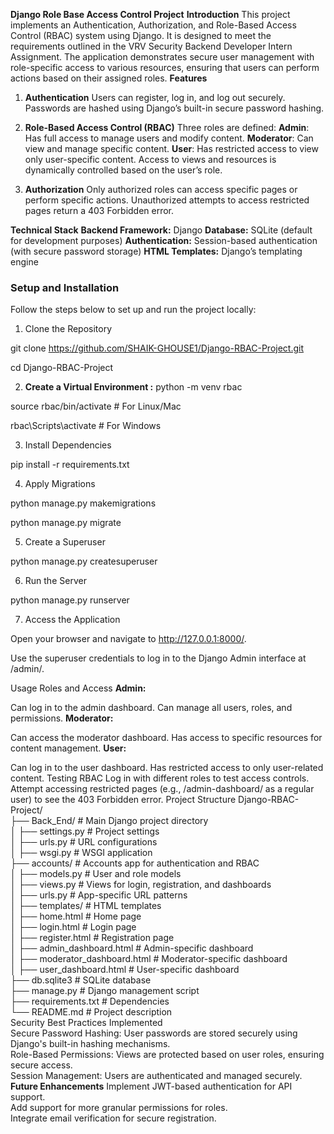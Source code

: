 **Django Role Base Access Control Project**
**Introduction**
This project implements an Authentication, Authorization, and Role-Based Access Control (RBAC) system using Django.
It is designed to meet the requirements outlined in the VRV Security Backend Developer Intern Assignment.
The application demonstrates secure user management with role-specific access to various resources,
ensuring that users can perform actions based on their assigned roles.
**Features**

1. **Authentication**
Users can register, log in, and log out securely.
Passwords are hashed using Django’s built-in secure password hashing.

3. **Role-Based Access Control (RBAC)**
Three roles are defined:
**Admin**: Has full access to manage users and modify content.
**Moderator**: Can view and manage specific content.
**User**: Has restricted access to view only user-specific content.
Access to views and resources is dynamically controlled based on the user’s role.
4. **Authorization**
Only authorized roles can access specific pages or perform specific actions.
Unauthorized attempts to access restricted pages return a 403 Forbidden error.

**Technical Stack**
**Backend Framework:** Django
**Database:** SQLite (default for development purposes)
**Authentication:** Session-based authentication (with secure password storage)
**HTML Templates:** Django’s templating engine

<h3>Setup and Installation</h3>
Follow the steps below to set up and run the project locally:

1. Clone the Repository

git clone https://github.com/SHAIK-GHOUSE1/Django-RBAC-Project.git


cd Django-RBAC-Project


2. **Create a Virtual Environment :**
      python -m venv rbac

source rbac/bin/activate   # For Linux/Mac

rbac\Scripts\activate      # For Windows

3. Install Dependencies

pip install -r requirements.txt

4. Apply Migrations

python manage.py makemigrations

python manage.py migrate

5. Create a Superuser

python manage.py createsuperuser

6. Run the Server

python manage.py runserver

7. Access the Application

Open your browser and navigate to http://127.0.0.1:8000/.

Use the superuser credentials to log in to the Django Admin interface at /admin/.

Usage
Roles and Access
**Admin:**

Can log in to the admin dashboard.
Can manage all users, roles, and permissions.
**Moderator:**

Can access the moderator dashboard.
Has access to specific resources for content management.
**User:**

Can log in to the user dashboard.
Has restricted access to only user-related content.
Testing RBAC
Log in with different roles to test access controls.
Attempt accessing restricted pages (e.g., /admin-dashboard/ as a regular user) to see the 403 Forbidden error.
Project Structure
Django-RBAC-Project/<br>
├── Back_End/                   # Main Django project directory<br>
│   ├── settings.py             # Project settings<br>
│   ├── urls.py                 # URL configurations<br>
│   ├── wsgi.py                 # WSGI application<br>
├── accounts/                   # Accounts app for authentication and RBAC<br>
│   ├── models.py               # User and role models<br>
│   ├── views.py                # Views for login, registration, and dashboards<br>
│   ├── urls.py                 # App-specific URL patterns<br>
│   ├── templates/              # HTML templates<br>
│       ├── home.html           # Home page<br>
│       ├── login.html          # Login page<br>
│       ├── register.html       # Registration page<br>
│       ├── admin_dashboard.html  # Admin-specific dashboard<br>
│       ├── moderator_dashboard.html  # Moderator-specific dashboard<br>
│       ├── user_dashboard.html      # User-specific dashboard<br>
├── db.sqlite3                  # SQLite database<br>
├── manage.py                   # Django management script<br>
├── requirements.txt            # Dependencies<br>
└── README.md                   # Project description<br>
Security Best Practices Implemented<br>
Secure Password Hashing: User passwords are stored securely using Django's built-in hashing mechanisms.<br>
Role-Based Permissions: Views are protected based on user roles, ensuring secure access.<br>
Session Management: Users are authenticated and managed securely.<br>
**Future Enhancements**
Implement JWT-based authentication for API support.<br>
Add support for more granular permissions for roles.<br>
Integrate email verification for secure registration.<br>
